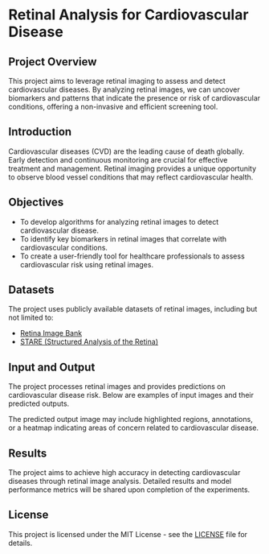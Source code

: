 # Retinal Analysis for Cardiovascular Disease

## Project Overview

This project aims to leverage retinal imaging to assess and detect cardiovascular diseases. By analyzing retinal images, we can uncover biomarkers and patterns that indicate the presence or risk of cardiovascular conditions, offering a non-invasive and efficient screening tool.

## Introduction

Cardiovascular diseases (CVD) are the leading cause of death globally. Early detection and continuous monitoring are crucial for effective treatment and management. Retinal imaging provides a unique opportunity to observe blood vessel conditions that may reflect cardiovascular health.

## Objectives

- To develop algorithms for analyzing retinal images to detect cardiovascular disease.
- To identify key biomarkers in retinal images that correlate with cardiovascular conditions.
- To create a user-friendly tool for healthcare professionals to assess cardiovascular risk using retinal images.

## Datasets

The project uses publicly available datasets of retinal images, including but not limited to:
- [Retina Image Bank](https://www.imagebank.asrs.org/)
- [STARE (Structured Analysis of the Retina)](http://cecas.clemson.edu/~ahoover/stare/)

## Input and Output

The project processes retinal images and provides predictions on cardiovascular disease risk. Below are examples of input images and their predicted outputs.



The predicted output image may include highlighted regions, annotations, or a heatmap indicating areas of concern related to cardiovascular disease.

## Results

The project aims to achieve high accuracy in detecting cardiovascular diseases through retinal image analysis. Detailed results and model performance metrics will be shared upon completion of the experiments.



## License

This project is licensed under the MIT License - see the [LICENSE](LICENSE) file for details.

